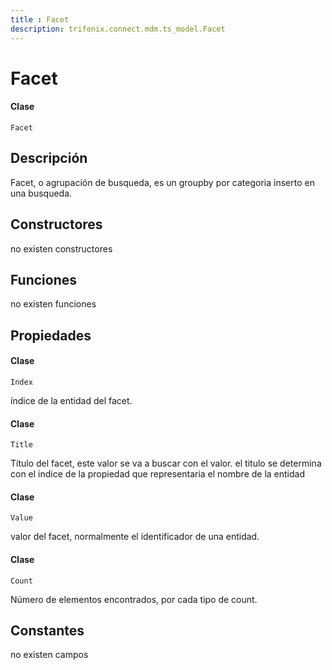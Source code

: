 ```yaml
---
title : Facet
description: trifenix.connect.mdm.ts_model.Facet
---
```


# Facet

<CodeBlock slots = 'heading, code' repeat = '1' languages = 'C#' />

#### Clase
```
Facet
```

## Descripción
Facet, o agrupación de busqueda, es un groupby por categoria inserto en una busqueda.
## Constructores

no existen constructores


## Funciones

no existen funciones

## Propiedades


<CodeBlock slots = 'heading, code' repeat = '1' languages = 'C#' />

#### Clase
```
Index
```


índice de la entidad del facet.

<CodeBlock slots = 'heading, code' repeat = '1' languages = 'C#' />

#### Clase
```
Title
```


Título del facet, este valor se va a buscar con el valor.
el titulo se determina con el indice de la propiedad que representaria el nombre de la entidad

<CodeBlock slots = 'heading, code' repeat = '1' languages = 'C#' />

#### Clase
```
Value
```


valor del facet, normalmente el identificador de una entidad.

<CodeBlock slots = 'heading, code' repeat = '1' languages = 'C#' />

#### Clase
```
Count
```


Número de elementos encontrados, por cada tipo de count.
## Constantes
no existen campos

